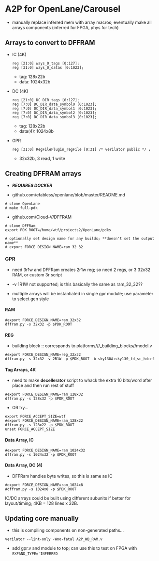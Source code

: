 # A2P for OpenLane/Carousel

* manually replace inferred mem with array macros; eventually make all arrays components (inferred for FPGA, phys for tech)

## Arrays to convert to DFFRAM

* IC (4K)

   ```
   reg [21:0] ways_0_tags [0:127];
   reg [31:0] ways_0_datas [0:1023];
   ```

   * tag: 128x22b
   * data: 1024x32b


* DC (4K)

   ```
   reg [21:0] DC_DIR_tags [0:127];
   reg [7:0] DC_DIR_data_symbol0 [0:1023];
   reg [7:0] DC_DIR_data_symbol1 [0:1023];
   reg [7:0] DC_DIR_data_symbol2 [0:1023];
   reg [7:0] DC_DIR_data_symbol3 [0:1023];
   ```

   * tag: 128x22b
   * data(4): 1024x8b

* GPR

   ```
   reg [31:0] RegFilePlugin_regFile [0:31] /* verilator public */ ;
   ```

   * 32x32b, 3 read, 1 write

## Creating DFFRAM arrays

* ***REQUIRES DOCKER***

* github.com/efabless/openlane/blob/master/README.md

```
# clone OpenLane
# make full-pdk
```

* github.com/Cloud-V/DFFRAM

```
# clone DFFRam
export PDK_ROOT=/home/wtf/projects2/OpenLane/pdks

# optionally set design name for any builds; **doesn't set the output name**
# export FORCE_DESIGN_NAME=ram_32_32
```

### GPR

* need 3r1w and DFFRam creates 2r1w reg; so need 2 regs, or 3 32x32 RAM, or custom 3r script

* -v 1R1W not supported; is this basically the same as ram_32_32??

* multiple arrays will be instantiated in single gpr module; use parameter to select gen style

#### RAM

```
#export FORCE_DESIGN_NAME=ram_32x32
dffram.py -s 32x32 -p $PDK_ROOT
```

#### REG

*  building block <pdk>:<scl>:<name> corresponds to platforms/<pdk>/<scl>/_building_blocks/<name>/model.v

```
#export FORCE_DESIGN_NAME=reg_32x32
dffram.py -s 32x32 -v 2R1W -p $PDK_ROOT -b sky130A:sky130_fd_sc_hd:rf
```

#### Tag Arrays, 4K

* need to make **decellerator** script to whack the extra 10 bits/word after place and then run rest of stuff

```
#export FORCE_DESIGN_NAME=ram_128x32
dffram.py -s 128x32 -p $PDK_ROOT
```

* OR try...

```
export FORCE_ACCEPT_SIZE=wtf
#export FORCE_DESIGN_NAME=ram_128x22
dffram.py -s 128x22 -p $PDK_ROOT
unset FORCE_ACCEPT_SIZE
```

#### Data Array, IC

```
#export FORCE_DESIGN_NAME=ram_1024x32
dffram.py -s 1024x32 -p $PDK_ROOT
```

#### Data Array, DC (4)

* DFFRam handles byte writes, so this is same as IC

```
#export FORCE_DESIGN_NAME=ram_1024x8
#dffram.py -s 1024x8 -p $PDK_ROOT
```

IC/DC arrays could be built using different subunits if better for layout/timing; 4KB = 128 lines x 32B.


## Updating core manually


* this is compiling components on non-generated paths...

```verilator --lint-only -Wno-fatal A2P_WB_RAM.v```

* add gpr.v and module to top; can use this to test on FPGA with ```EXPAND_TYPE=`INFERRED```




